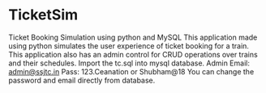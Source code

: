 # TicketSim
Ticket Booking Simulation using python and MySQL
This application made using python simulates the user experience of ticket booking for a train.
This application also has an admin control for CRUD operations over trains and their schedules.
Import the tc.sql into mysql database.
Admin Email: admin@ssjtc.in
Pass: 123.Ceanation or Shubham@18
You can change the password and email directly from database.
